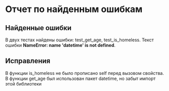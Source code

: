 # Отчет по найденным ошибкам
## Найденные ошибки
В двух тестах найдены ошибки: test_get_age, test_is_homeless. Текст ошибки **NameError: name 'datetime' is not defined**.
## Исправления
В функции is_homeless не было прописано self перед вызовом свойства.   
В функции get_age был использован пакет datetime, но забыт импорт этой библиотеки